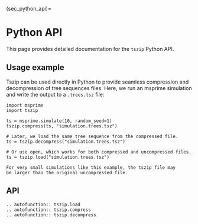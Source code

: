 (sec_python_api)=
# Python API

This page provides detailed documentation for the `tszip` Python API.

## Usage example

Tszip can be used directly in Python to provide seamless compression and decompression of tree sequences files. Here, we run an msprime simulation and write the output to a `.trees.tsz` file:

```{code-block} python
import msprime
import tszip

ts = msprime.simulate(10, random_seed=1)
tszip.compress(ts, "simulation.trees.tsz")

# Later, we load the same tree sequence from the compressed file.
ts = tszip.decompress("simulation.trees.tsz")

# Or use open, which works for both compressed and uncompressed files.
ts = tszip.load("simulation.trees.tsz")
```

```{note}
For very small simulations like this example, the tszip file may
be larger than the original uncompressed file.
```

## API

```{eval-rst}
.. autofunction:: tszip.load
.. autofunction:: tszip.compress
.. autofunction:: tszip.decompress
```
